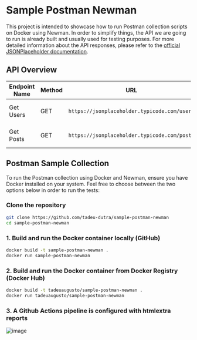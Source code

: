 # Sample Postman Newman

This project is intended to showcase how to run Postman collection scripts on Docker using Newman. In order to simplify things, the API we are going to run is already built and usually used for testing purposes. For more detailed information about the API responses, please refer to the [official JSONPlaceholder documentation](https://jsonplaceholder.typicode.com/).


## API Overview

| Endpoint Name | Method | URL                                    | Description                  |
|---------------|--------|----------------------------------------|------------------------------|
| Get Users     | GET    | `https://jsonplaceholder.typicode.com/users` | Retrieves a list of users.   |
| Get Posts     | GET    | `https://jsonplaceholder.typicode.com/posts` | Retrieves a list of posts.   |


## Postman Sample Collection

To run the Postman collection using Docker and Newman, ensure you have Docker installed on your system. Feel free to choose between the two options below in order to run the tests:


### Clone the repository

```bash
git clone https://github.com/tadeu-dutra/sample-postman-newman
cd sample-postman-newman
```


### 1. Build and run the Docker container locally (GitHub)

```bash
docker build -t sample-postman-newman .
docker run sample-postman-newman
```

### 2. Build and run the Docker container from Docker Registry (Docker Hub)

```bash
docker build -t tadeuaugusto/sample-postman-newman .
docker run tadeuaugusto/sample-postman-newman
```

### 3. A Github Actions pipeline is configured with htmlextra reports

![image](https://github.com/user-attachments/assets/6a7d4a5d-dc5a-4ff5-9552-bb6e15bba52c)


